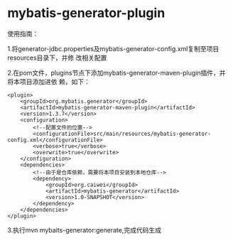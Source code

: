 # mybatis-generator-plugin
使用指南：

​	1.将generator-jdbc.properties及mybatis-generator-config.xml复制至项目resources目录下，并修 	   改相关配置

​	2.在pom文件，plugins节点下添加mybatis-generator-maven-plugin插件，并将本项目添加进依	     	   赖，如下：

```
<plugin>
    <groupId>org.mybatis.generator</groupId>
    <artifactId>mybatis-generator-maven-plugin</artifactId>
    <version>1.3.7</version>
    <configuration>
        <!--配置文件的位置-->
        <configurationFile>src/main/resources/mybatis-generator-config.xml</configurationFile>
        <verbose>true</verbose>
        <overwrite>true</overwrite>
    </configuration>
    <dependencies>
        <!--由于是仓库依赖，需要将本项目安装到本地仓库-->
        <dependency>
            <groupId>org.caiwei</groupId>
            <artifactId>mybatis-generator</artifactId>
            <version>1.0-SNAPSHOT</version>
        </dependency>
    </dependencies>
</plugin>
```

3.执行mvn mybaits-generator:generate,完成代码生成
